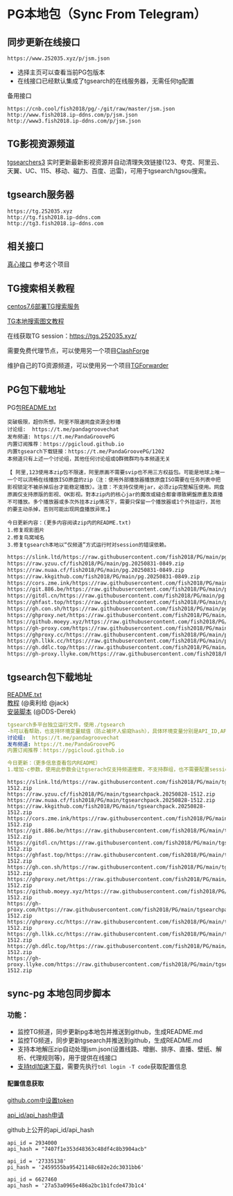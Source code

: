 # PG本地包（Sync From Telegram）

## 同步更新在线接口
```
https://www.252035.xyz/p/jsm.json
```
- 选择主页可以查看当前PG包版本  
- 在线接口已经默认集成了tgsearch的在线服务器，无需任何tg配置

备用接口
```
https://cnb.cool/fish2018/pg/-/git/raw/master/jsm.json
http://www.fish2018.ip-ddns.com/p/jsm.json
http://www3.fish2018.ip-ddns.com/p/jsm.json
```


## TG影视资源频道
[tgsearchers3](https://t.me/s/tgsearchers3) 实时更新最新影视资源并自动清理失效链接(123、夸克、阿里云、天翼、UC、115、移动、磁力、百度、迅雷)，可用于tgsearch/tgsou搜索。

## tgsearch服务器
```
https://tg.252035.xyz
http://tg.fish2018.ip-ddns.com
http://tg3.fish2018.ip-ddns.com
```


## 相关接口
[真心接口](https://github.com/fish2018/ZX) 参考这个项目

## TG搜索相关教程

[centos7.6部署TG搜索服务](https://github.com/fish2018/lib/blob/main/教程/centos7.6部署TG搜索服务.md)  

[TG本地搜索图文教程](https://github.com/fish2018/lib/blob/main/教程/关于TG本地搜索图文教程-PG.pdf)

在线获取TG session：https://tgs.252035.xyz/

需要免费代理节点，可以使用另一个项目[ClashForge](https://github.com/fish2018/ClashForge)  

维护自己的TG资源频道，可以使用另一个项目[TGForwarder](https://github.com/fish2018/TGForwarder)  


## PG包下载地址
PG包[README.txt](https://www.252035.xyz/p/README.txt)  
```text
突破极限，超你所想。阿里不限速网盘资源全秒播
讨论组:  https://t.me/pandagroovechat
发布频道: https://t.me/PandaGroovePG                                                                                   
内置订阅推荐：https://pgicloud.github.io
内置tgsearch下载链接：https://t.me/PandaGroovePG/1202
本频道只有上述一个讨论组，其他任何讨论组或Q群微群均与本频道无关

【 阿里,123使用本zip包不限速，阿里原画不需要svip也不用三方权益包。可能是地球上唯一一个可以流畅在线播放ISO原盘的zip（注：使用外部播放器播放原盘ISO需要在任务列表中把影视锁定不被杀掉后台才能稳定播放）。注意：不支持仅使用jar，必须zip完整解压使用。网盘原画仅支持原版的影视、OK影视。對本zip内的核心jar的魔改或縫合都會導致網盤原畫及直播不可播放。多个播放器或多次外挂本zip情况下，需要只保留一个播放器或1个外挂运行，其他的要主动杀掉，否则可能出现网盘播放异常。】

今日更新内容：(更多内容阅读zip内的README.txt)
1.修复观影图片
2.修复鸟窝域名
3.修复tgsearch本地以“仅频道”方式运行时对session的错误依赖。
```

```bash
https://slink.ltd/https://raw.githubusercontent.com/fish2018/PG/main/pg.20250831-0849.zip
https://raw.yzuu.cf/fish2018/PG/main/pg.20250831-0849.zip
https://raw.nuaa.cf/fish2018/PG/main/pg.20250831-0849.zip
https://raw.kkgithub.com/fish2018/PG/main/pg.20250831-0849.zip
https://cors.zme.ink/https://raw.githubusercontent.com/fish2018/PG/main/pg.20250831-0849.zip
https://git.886.be/https://raw.githubusercontent.com/fish2018/PG/main/pg.20250831-0849.zip
https://gitdl.cn/https://raw.githubusercontent.com/fish2018/PG/main/pg.20250831-0849.zip
https://ghfast.top/https://raw.githubusercontent.com/fish2018/PG/main/pg.20250831-0849.zip
https://gh.con.sh/https://raw.githubusercontent.com/fish2018/PG/main/pg.20250831-0849.zip
https://ghproxy.net/https://raw.githubusercontent.com/fish2018/PG/main/pg.20250831-0849.zip
https://github.moeyy.xyz/https://raw.githubusercontent.com/fish2018/PG/main/pg.20250831-0849.zip
https://gh-proxy.com/https://raw.githubusercontent.com/fish2018/PG/main/pg.20250831-0849.zip
https://ghproxy.cc/https://raw.githubusercontent.com/fish2018/PG/main/pg.20250831-0849.zip
https://gh.llkk.cc/https://raw.githubusercontent.com/fish2018/PG/main/pg.20250831-0849.zip
https://gh.ddlc.top/https://raw.githubusercontent.com/fish2018/PG/main/pg.20250831-0849.zip
https://gh-proxy.llyke.com/https://raw.githubusercontent.com/fish2018/PG/main/pg.20250831-0849.zip
```

## tgsearch包下载地址
[README.txt](https://www.252035.xyz/README.txt)    
[教程](https://github.com/fish2018/lib) (@奥利给 @jack)  
[安装脚本](https://github.com/DDS-Derek/alist-tvbox-script)  (@DDS-Derek)  

```yaml
tgsearch多平台独立运行文件，使用./tgsearch
-h可以看帮助，也支持环境变量赋值（防止被坏人偷窥hash），具体环境变量分别是API_ID,API_HASH,STRINGSESSION,API_PROXY,API_SESSION_V1,CACHE_DIR。
讨论组:  https://t.me/pandagroovechat
发布频道: https://t.me/PandaGroovePG
内置订阅推荐：https://pgicloud.github.io

今日更新：（更多信息查看包内README）
1.增加-c参数，使用此参数会让tgserach仅支持频道搜索，不支持群组，也不需要配置sessionV1和V2
```

```shell
https://slink.ltd/https://raw.githubusercontent.com/fish2018/PG/main/tgsearchpack.20250828-1512.zip
https://raw.yzuu.cf/fish2018/PG/main/tgsearchpack.20250828-1512.zip
https://raw.nuaa.cf/fish2018/PG/main/tgsearchpack.20250828-1512.zip
https://raw.kkgithub.com/fish2018/PG/main/tgsearchpack.20250828-1512.zip
https://cors.zme.ink/https://raw.githubusercontent.com/fish2018/PG/main/tgsearchpack.20250828-1512.zip
https://git.886.be/https://raw.githubusercontent.com/fish2018/PG/main/tgsearchpack.20250828-1512.zip
https://gitdl.cn/https://raw.githubusercontent.com/fish2018/PG/main/tgsearchpack.20250828-1512.zip
https://ghfast.top/https://raw.githubusercontent.com/fish2018/PG/main/tgsearchpack.20250828-1512.zip
https://gh.con.sh/https://raw.githubusercontent.com/fish2018/PG/main/tgsearchpack.20250828-1512.zip
https://ghproxy.net/https://raw.githubusercontent.com/fish2018/PG/main/tgsearchpack.20250828-1512.zip
https://github.moeyy.xyz/https://raw.githubusercontent.com/fish2018/PG/main/tgsearchpack.20250828-1512.zip
https://gh-proxy.com/https://raw.githubusercontent.com/fish2018/PG/main/tgsearchpack.20250828-1512.zip
https://ghproxy.cc/https://raw.githubusercontent.com/fish2018/PG/main/tgsearchpack.20250828-1512.zip
https://gh.llkk.cc/https://raw.githubusercontent.com/fish2018/PG/main/tgsearchpack.20250828-1512.zip
https://gh.ddlc.top/https://raw.githubusercontent.com/fish2018/PG/main/tgsearchpack.20250828-1512.zip
https://gh-proxy.llyke.com/https://raw.githubusercontent.com/fish2018/PG/main/tgsearchpack.20250828-1512.zip
```

## sync-pg 本地包同步脚本

### 功能：
- 监控TG频道，同步更新pg本地包并推送到github，生成README.md
- 监控TG频道，同步更新tgsearch并推送到github，生成README.md
- 支持本地解压zip自动处理jsm.json(设置线路、增删、排序、直播、壁纸、解析、代理规则等)，用于提供在线接口
- [支持tdl加速下载](https://docs.iyear.me/tdl/)，需要先执行`tdl login -T code`获取配置信息

#### 配置信息获取

[github.com中设置token](https://github.com/settings/tokens)  

[api_id/api_hash申请](https://my.telegram.org/ )   

github上公开的api_id/api_hash
```
api_id = 2934000
api_hash = "7407f1e353d48363c48df4c8b3904acb"

api_id = '27335138'
pi_hash = '2459555ba95421148c682e2dc3031bb6'

api_id = 6627460
api_hash = '27a53a0965e486a2bc1b1fcde473b1c4'
```
